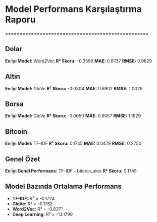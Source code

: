 # Model Performans Karşılaştırma Raporu
==================================================

## Dolar
**En İyi Model:** Word2Vec
**R² Skoru:** -0.3599
**MAE:** 0.6737
**RMSE:** 0.9829

## Altin
**En İyi Model:** GloVe
**R² Skoru:** -0.0304
**MAE:** 0.6902
**RMSE:** 1.0029

## Borsa
**En İyi Model:** GloVe
**R² Skoru:** -0.0650
**MAE:** 0.9057
**RMSE:** 1.1929

## Bitcoin
**En İyi Model:** TF-IDF
**R² Skoru:** 0.1745
**MAE:** 0.0479
**RMSE:** 0.2750

## Genel Özet
**En İyi Genel Performans:** TF-IDF - bitcoin_skor
**R² Skoru:** 0.1745

## Model Bazında Ortalama Performans
- **TF-IDF:** R² = -0.1724
- **GloVe:** R² = -0.1782
- **Word2Vec:** R² = -0.8371
- **Deep Learning:** R² = -13.1799